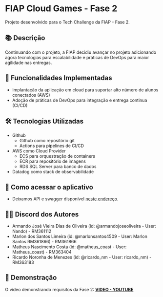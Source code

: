 ﻿# FIAP Cloud Games - Fase 2

Projeto desenvolvido para o Tech Challenge da FIAP - Fase 2.

## 📚 Descrição

Continuando com o projeto, a FIAP decidiu avançar no projeto adicionando agora tecnologias para escalabilidade e práticas de DevOps para maior agilidade nas entregas.

## 🎯 Funcionalidades Implementadas

- Implantação da aplicação em cloud para suportar alto número de alunos conectados (AWS)
- Adoção de práticas de DevOps para integração e entrega continua (CI/CD)

## 🛠️ Tecnologias Utilizadas

- Github
  - Github como repositório git
  - Actions para pipelines de CI/CD
- AWS como Cloud Provider
  - ECS para orquestração de containers
  - ECR para repositório de imagens
  - RDS SQL Server para banco de dados
- Datadog como stack de observabilidade


## 🚀 Como acessar o aplicativo

- Deixamos API e swagger disponível [neste endereço](http://18.231.129.20:8080/swagger/index.html).

## 👨‍💻 Discord dos Autores

- Armando José Vieira Dias de Oliveira (id: @armandojoseoliveira - User: Nando) - RM361112
- Marlon dos Santos Limeira (id: @marlonsantos4509 - User: Marlon Santos RM361866) - RM361866
- Matheus Nascimento Costa (id: @matheus_coast - User: Matheus_coast) - RM363404
- Ricardo Noronha de Menezes (id: @ricardo_nm - User: ricardo_nm) - RM363183

## 🎥 Demonstração

O vídeo demonstrando requisitos da Fase 2: **[VIDEO - YOUTUBE](https://youtu.be/aGtNf--PLIg)**